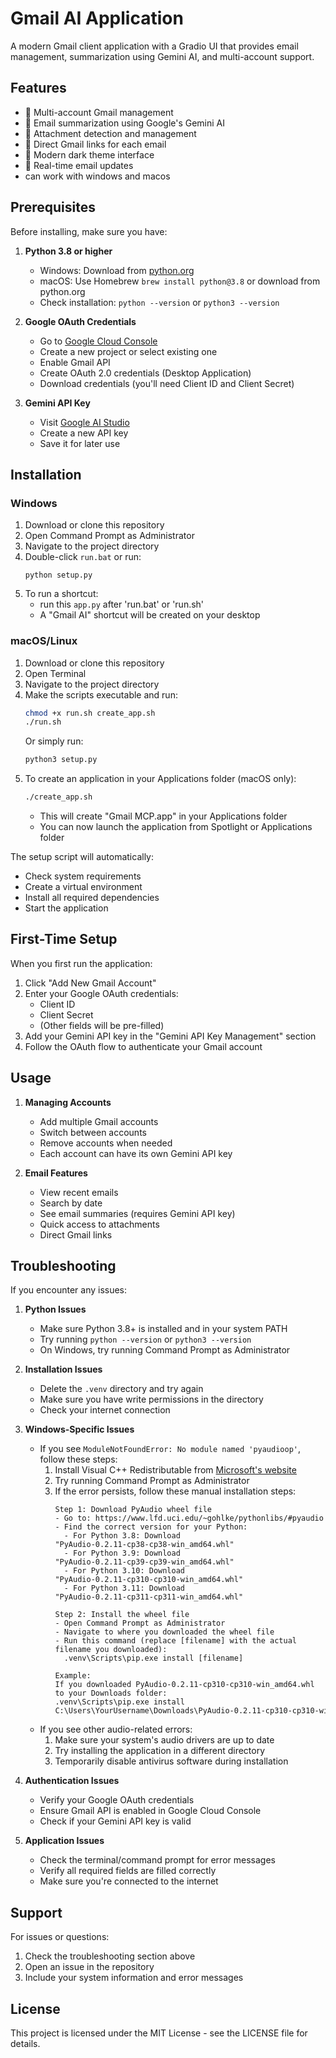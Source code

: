 # Gmail AI Application

A modern Gmail client application with a Gradio UI that provides email management, summarization using Gemini AI, and multi-account support.

## Features

- 📧 Multi-account Gmail management
- 🤖 Email summarization using Google's Gemini AI
- 📎 Attachment detection and management
- 🔗 Direct Gmail links for each email
- 🎨 Modern dark theme interface
- 🔄 Real-time email updates
- can work with windows and macos

## Prerequisites

Before installing, make sure you have:

1. **Python 3.8 or higher**
   - Windows: Download from [python.org](https://www.python.org/downloads/)
   - macOS: Use Homebrew `brew install python@3.8` or download from python.org
   - Check installation: `python --version` or `python3 --version`

2. **Google OAuth Credentials**
   - Go to [Google Cloud Console](https://console.cloud.google.com/)
   - Create a new project or select existing one
   - Enable Gmail API
   - Create OAuth 2.0 credentials (Desktop Application)
   - Download credentials (you'll need Client ID and Client Secret)

3. **Gemini API Key**
   - Visit [Google AI Studio](https://makersuite.google.com/app/apikey)
   - Create a new API key
   - Save it for later use

## Installation

### Windows

1. Download or clone this repository
2. Open Command Prompt as Administrator
3. Navigate to the project directory
4. Double-click `run.bat` or run:
   ```
   python setup.py
   ```
5. To run a shortcut:
   - run this `app.py` after 'run.bat' or 'run.sh'
   - A "Gmail AI" shortcut will be created on your desktop

### macOS/Linux

1. Download or clone this repository
2. Open Terminal
3. Navigate to the project directory
4. Make the scripts executable and run:
   ```bash
   chmod +x run.sh create_app.sh
   ./run.sh
   ```
   Or simply run:
   ```bash
   python3 setup.py
   ```
5. To create an application in your Applications folder (macOS only):
   ```bash
   ./create_app.sh
   ```
   - This will create "Gmail MCP.app" in your Applications folder
   - You can now launch the application from Spotlight or Applications folder

The setup script will automatically:
- Check system requirements
- Create a virtual environment
- Install all required dependencies
- Start the application

## First-Time Setup

When you first run the application:

1. Click "Add New Gmail Account"
2. Enter your Google OAuth credentials:
   - Client ID
   - Client Secret
   - (Other fields will be pre-filled)
3. Add your Gemini API key in the "Gemini API Key Management" section
4. Follow the OAuth flow to authenticate your Gmail account

## Usage

1. **Managing Accounts**
   - Add multiple Gmail accounts
   - Switch between accounts
   - Remove accounts when needed
   - Each account can have its own Gemini API key

2. **Email Features**
   - View recent emails
   - Search by date
   - See email summaries (requires Gemini API key)
   - Quick access to attachments
   - Direct Gmail links

## Troubleshooting

If you encounter any issues:

1. **Python Issues**
   - Make sure Python 3.8+ is installed and in your system PATH
   - Try running `python --version` or `python3 --version`
   - On Windows, try running Command Prompt as Administrator

2. **Installation Issues**
   - Delete the `.venv` directory and try again
   - Make sure you have write permissions in the directory
   - Check your internet connection

3. **Windows-Specific Issues**
   - If you see `ModuleNotFoundError: No module named 'pyaudioop'`, follow these steps:
     1. Install Visual C++ Redistributable from [Microsoft's website](https://learn.microsoft.com/en-US/cpp/windows/latest-supported-vc-redist)
     2. Try running Command Prompt as Administrator
     3. If the error persists, follow these manual installation steps:
        ```
        Step 1: Download PyAudio wheel file
        - Go to: https://www.lfd.uci.edu/~gohlke/pythonlibs/#pyaudio
        - Find the correct version for your Python:
          - For Python 3.8: Download "PyAudio‑0.2.11‑cp38‑cp38‑win_amd64.whl"
          - For Python 3.9: Download "PyAudio‑0.2.11‑cp39‑cp39‑win_amd64.whl"
          - For Python 3.10: Download "PyAudio‑0.2.11‑cp310‑cp310‑win_amd64.whl"
          - For Python 3.11: Download "PyAudio‑0.2.11‑cp311‑cp311‑win_amd64.whl"
        
        Step 2: Install the wheel file
        - Open Command Prompt as Administrator
        - Navigate to where you downloaded the wheel file
        - Run this command (replace [filename] with the actual filename you downloaded):
          .venv\Scripts\pip.exe install [filename]
        
        Example:
        If you downloaded PyAudio‑0.2.11‑cp310‑cp310‑win_amd64.whl to your Downloads folder:
        .venv\Scripts\pip.exe install C:\Users\YourUsername\Downloads\PyAudio‑0.2.11‑cp310‑cp310‑win_amd64.whl
        ```
   - If you see other audio-related errors:
     1. Make sure your system's audio drivers are up to date
     2. Try installing the application in a different directory
     3. Temporarily disable antivirus software during installation

4. **Authentication Issues**
   - Verify your Google OAuth credentials
   - Ensure Gmail API is enabled in Google Cloud Console
   - Check if your Gemini API key is valid

5. **Application Issues**
   - Check the terminal/command prompt for error messages
   - Verify all required fields are filled correctly
   - Make sure you're connected to the internet

## Support

For issues or questions:
1. Check the troubleshooting section above
2. Open an issue in the repository
3. Include your system information and error messages

## License

This project is licensed under the MIT License - see the LICENSE file for details. 

